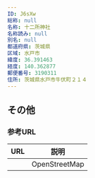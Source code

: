 ```yaml
---
ID: J6sXw
総称: null
名称: 十二所神社
名称読み: null
別名: null
都道府県: 茨城県
区域: 水戸市
緯度: 36.391463
経度: 140.362877
郵便番号: 3190311
住所: 茨城県水戸市牛伏町２１４
---
```


## その他

### 参考URL

| URL | 説明          |
| --- | ------------- |
|     | OpenStreetMap |
